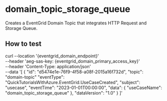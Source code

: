 # domain_topic_storage_queue

Creates a EventGrid Domain Topic that integrates HTTP Request and Storage Queue.

## How to test

curl --location '{eventgrid_domain_endpoint}' \
--header 'aeg-sas-key: {eventgrid_domain_primary_access_key}' \
--header 'Content-Type: application/json' \
--data '[
    {
        "id": "d5474e1e-76f9-4f58-a08f-2015a16f732d",
        "topic": "domain-topic"
        "eventType": "QuickTutorialsWithAzure.EventGrid.UseCaseCreated",
        "subject": "usecase",
        "eventTime": "2023-01-01T00:00:00",
        "data": {
            "useCaseName": "domain_topic_storage_queue"
        },
        "dataVersion": "1.0"
    }
]'